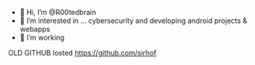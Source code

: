 - 👋 Hi, I’m @R00tedbrain
- 👀 I’m interested in ... cybersecurity and developing android projects & webapps
- 🌱 I’m working

OLD GITHUB losted https://github.com/sirhof
<!---
R00tedbrain/R00tedbrain is a ✨ special ✨ repository because its `README.md` (this file) appears on your GitHub profile.
You can click the Preview link to take a look at your changes.
--->
